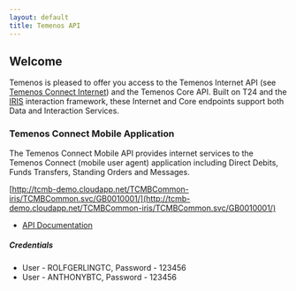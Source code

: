 ```yaml
---
layout: default
title: Temenos API
---
```

## Welcome

Temenos is pleased to offer you access to the Temenos Internet API (see [Temenos Connect Internet](http://www.temenos.com/en/products-and-services/front-end-channels/temenos-connect/#)) and the Temenos Core API.  Built on T24 and the [IRIS](http://www.rimdsl.org) interaction framework, these Internet and Core endpoints support both Data and Interaction Services.

### Temenos Connect Mobile Application 

The Temenos Connect Mobile API provides internet services to the Temenos Connect (mobile user agent) application including Direct Debits, Funds Transfers, Standing Orders and Messages.  

[http://tcmb-demo.cloudapp.net/TCMBCommon-iris/TCMBCommon.svc/GB0010001/](http://tcmb-demo.cloudapp.net/TCMBCommon-iris/TCMBCommon.svc/GB0010001/)

* [API Documentation](InternetAPI)

##### Credentials

- User - ROLFGERLINGTC, Password - 123456
- User - ANTHONYBTC, Password - 123456
